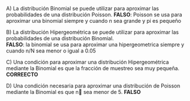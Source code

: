 A) La distribución Binomial se puede utilizar para aproximar las probabilidades de una distribución Poisson. 
	**FALSO**: Poisson se usa para aproximar una binomial siempre y cuando n sea grande y pi es pequeño 
	
B) La distribución Hipergeométrica se puede utilizar para aproximar las probabilidades de una distribución Binomial.   
	**FALSO**: la binomial se usa para aproximar una hipergeometrica siempre y cuando n/N sea menor o igual a 0.05
	
C) Una condición para aproximar una distribución Hipergeométrica mediante la Binomial es que la fracción de muestreo sea muy pequeña.
	**CORREECTO**
	
D) Una condición necesaria para aproximar una distribución de Poisson mediante la Binomial es que n sea menor de 5.
  **FALSO**
